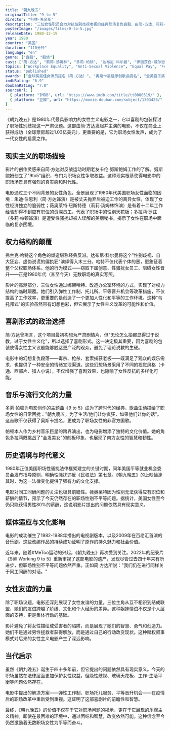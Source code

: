 ```yaml
---
title: "朝九晚五"
originalTitle: "9 to 5"
director: "科林·希金斯"
description: "三位女性职员合力对抗性别歧视老板的经典职场复仇喜剧，由简·方达、莉莉·汤姆林和多莉·帕顿主演。这部开创性电影深刻揭示了1980年代职场中的性别歧视、性骚扰和同工不同酬问题。"
posterImage: "/images/films/9-to-5.jpg"
releaseDate: 1980-12-19
year: 1980
country: "美国"
duration: "110分钟"
language: "en"
genre: ["喜剧", "剧情"]
cast: ["简·方达", "莉莉·汤姆林", "多莉·帕顿", "达布尼·科尔曼", "伊丽莎白·威尔逊"]
topics: ["Workplace Equality", "Anti-Sexual Violence", "Equal Pay", "Female Friendship", "Patriarchy Critique"]
status: "published"
awards: ["金球奖最佳女演员提名（简·方达）", "奥斯卡最佳原创歌曲提名", "全美音乐奖最佳原声带"]
imdbRating: "6.9"
doubanRating: "7.8"
sourceUrl: [
  { platform: "IMDB", url: "https://www.imdb.com/title/tt0080319/" },
  { platform: "豆瓣", url: "https://movie.douban.com/subject/1303426/" }
]
---
```


《朝九晚五》是1980年代最具影响力的女性主义电影之一，它以喜剧的包装探讨了职场性别歧视这一严肃议题。这部由简·方达发起并主演的电影，不仅在商业上获得成功（全球票房超过1.03亿美元），更重要的是，它为职场女性发声，成为了一代女性的启蒙之作。

## 现实主义的职场描绘

影片的创作灵感来自简·方达对反战运动时期老友卡伦·努斯鲍姆工作的了解。努斯鲍姆创立了"9to5"组织，专门为职场女性争取权益。这种现实根基使得电影中的职场场景具有强烈的真实感和时代性。

电影通过三个不同背景的女性角色，全景展现了1980年代美国职场女性面临的困境：朱迪·伯恩利（简·方达饰演）是被丈夫抛弃后被迫工作的离异女性，体现了女性经济独立的脆弱性；薇奥莱特·纽斯特德（莉莉·汤姆林饰演）是有着十二年工作经验却得不到应有职位的资深员工，代表了职场中的性别天花板；多拉莉·罗兹（多莉·帕顿饰演）是遭受性骚扰却被人误解的美丽秘书，揭示了女性在职场中面临的复杂困境。

## 权力结构的颠覆

弗兰克·哈特这个角色的塑造堪称经典反派。达布尼·科尔曼将这个"性别歧视、自大狂妄、虚伪说谎的偏执狂"演绎得入木三分。哈特不仅代表个体的恶，更象征着整个父权职场体系。他的行为模式——窃取下属创意、性骚扰女员工、阻碍女性晋升——正是1980年代（甚至今天）无数职场的真实写照。

影片的高潮部分，三位女性通过绑架哈特、改造办公室环境的方式，实现了对权力结构的临时颠覆。她们引入弹性工作制、托儿所、平等晋升机会等改革措施，不仅提高了工作效率，更重要的是创造了一个更加人性化和平等的工作环境。这种"乌托邦式"的实验虽然带有幻想色彩，但它展示了女性主义改革的可能性和价值。

## 喜剧形式的政治选择

简·方达曾坦言，这个项目最初构想为严肃剧情片，但"无论怎么拍都显得过于说教，过于女性主义化"，所以选择了喜剧形式。这一决定极其重要，因为喜剧的包装使得女性主义议题能够触达更广泛的观众，避免了理论说教的生硬。

电影中的幻想复仇段落——毒杀、枪杀、套索捕获老板——既满足了观众的娱乐需求，也提供了一种安全的情绪宣泄渠道。这些幻想场景采用了不同的视觉风格（卡通、西部片、猎人小说），不仅增强了喜剧效果，也隐喻了女性反抗的多样化可能。

## 音乐与流行文化的力量

多莉·帕顿为电影创作的主题曲《9 to 5》成为了跨时代的经典，歌曲生动描绘了职场女性的日常困扰："朝九晚五，为了生活/他们让你疯狂，如果他们让你的话"。这首歌不仅获得了奥斯卡提名，更成为了职场女性的非官方国歌。

帕顿本人作为乡村音乐巨星的跨界演出，也为电影增添了独特的文化价值。她的角色多拉莉既挑战了"金发美女"的刻板印象，也展现了南方女性的智慧和韧性。

## 历史语境与时代意义

1980年正值美国职场性骚扰法律框架建立的关键时期，同年美国平等就业机会委员会发布指导原则，明确性骚扰违反《民权法》第七章。《朝九晚五》的上映恰逢其时，为这一法律变化提供了强有力的文化支撑。

电影对同工同酬问题的关注也极具前瞻性。薇奥莱特因为性别无法获得应有职位和薪酬的情节，预示了今天仍然存在的职场性别不平等问题。据统计，美国女性至今仍只能获得男性80%的薪酬，这说明影片提出的问题依然具有现实意义。

## 媒体适应与文化影响

电影的成功催生了1982-1988年播出的电视剧版本，以及2009年在百老汇首演的音乐剧。这些改编作品的持续成功证明了原作的持久魅力和社会价值。

近年来，随着#MeToo运动的兴起，《朝九晚五》再次受到关注。2022年的纪录片《Still Working 9 to 5》重新审视了这部电影的遗产，发现尽管过去四十年来有所进步，但职场性别不平等问题依然严重。正如简·方达所说："我们仍在进行同样关于同工同酬的对话。"

## 女性友谊的力量

除了职场议题，电影还深刻展现了女性友谊的力量。三位主角从互不相识到结成联盟，她们的友谊跨越了阶级、文化和个人经历的差异。这种姐妹情谊不仅是个人层面的支持，更是集体行动的基础。

影片避免了将女性描绘成受害者的陷阱，而是展现了她们的智慧、勇气和创造力。她们不是通过男性拯救者获得解放，而是通过自己的行动改变现状。这种赋权叙事模式对后来的女性主义电影产生了深远影响。

## 当代启示

虽然《朝九晚五》诞生于四十多年前，但它提出的问题依然具有现实意义。今天的职场虽然在法律层面更加保护女性权益，但隐性歧视、玻璃天花板、工作-生活平衡等问题依然存在。

电影中提出的解决方案——弹性工作制、职场托儿服务、平等晋升机会——在疫情后的职场改革中重新受到重视。这证明了这部喜剧片的前瞻性和智慧。

最终，《朝九晚五》的价值不仅在于它对职场问题的揭示，更在于它展现的乐观主义精神。即使在最困难的环境中，通过团结和智慧，改变依然可能。这种信念至今仍然激励着无数职场女性为平等而奋斗。